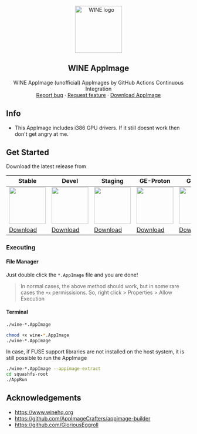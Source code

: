 <p align="center">
    <img src="https://github.com/mmtrt/WINE_AppImage/raw/master/wine.svg" alt="WINE logo" width=128 height=128>

<h2 align="center">WINE AppImage</h2>

  <p align="center">WINE AppImage (unofficial) AppImages by GitHub Actions Continuous Integration
    <br>
    <a href="https://github.com/mmtrt/WINE_AppImage/issues/new">Report bug</a>
    ·
    <a href="https://github.com/mmtrt/WINE_AppImage/issues/new">Request feature</a>
    ·
    <a href="https://github.com/mmtrt/WINE_AppImage/releases">Download AppImage</a>
  </p>
</p>

## Info
 * This AppImage includes i386 GPU drivers. If it still doesnt work then don't get angry at me.

## Get Started

Download the latest release from

| Stable | Devel | Staging | GE-Proton | GE-LoL |
| ------- | --------- | --------- | --------- | --------- |
| <img src="https://github.com/mmtrt/WINE_AppImage/raw/master/wine.svg" height=100> | <img src="https://github.com/mmtrt/WINE_AppImage/raw/master/wine.svg" height=100> | <img src="https://github.com/mmtrt/WINE_AppImage/raw/master/wine.svg" height=100> | <img src="https://github.com/mmtrt/WINE_AppImage/raw/master/wine.svg" height=100> | <img src="https://github.com/mmtrt/WINE_AppImage/raw/master/wine.svg" height=100> |
| [Download](https://github.com/mmtrt/WINE_AppImage/releases/tag/continuous-stable) | [Download](https://github.com/mmtrt/WINE_AppImage/releases/tag/continuous-devel) | [Download](https://github.com/mmtrt/WINE_AppImage/releases/tag/continuous-staging) | [Download](https://github.com/mmtrt/WINE_AppImage/releases/tag/continuous-staging_ge_proton) | [Download](https://github.com/mmtrt/WINE_AppImage/releases/tag/continuous-staging_ge_lol) |


### Executing
#### File Manager
Just double click the `*.AppImage` file and you are done!

> In normal cases, the above method should work, but in some rare cases
the `+x` permissisions. So, right click > Properties > Allow Execution
#### Terminal
```bash
./wine-*.AppImage
```
```bash
chmod +x wine-*.AppImage
./wine-*.AppImage
```

In case, if FUSE support libraries are not installed on the host system, it is
still possible to run the AppImage

```bash
./wine-*.AppImage --appimage-extract
cd squashfs-root
./AppRun
```

## Acknowledgements
* https://www.winehq.org
* https://github.com/AppImageCrafters/appimage-builder
* https://github.com/GloriousEggroll
